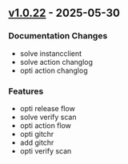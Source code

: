 
<a name="v1.0.22"></a>
## [v1.0.22] - 2025-05-30
### Documentation Changes
- solve instancclient
- solve action changlog
- opti action changlog

### Features
- opti release flow
- solve verify scan
- opti action flow
- opti gitchr
- add gitchr
- opti verify scan


[Unreleased]: github.com/wentaojin/dbms/compare/v1.0.22...HEAD
[v1.0.22]: github.com/wentaojin/dbms/compare/v1.0.21...v1.0.22
